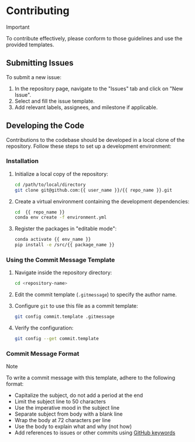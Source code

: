 
# Contributing

> [!IMPORTANT]
> To contribute effectively, please conform to those guidelines and use the provided templates.

## Submitting Issues

To submit a new issue:

1. In the repository page, navigate to the "Issues" tab and click on "New Issue".
2. Select and fill the issue template.
3. Add relevant labels, assignees, and milestone if applicable.

## Developing the Code

Contributions to the codebase should be developed in a local clone of the repository. Follow these
steps to set up a development environment:

### Installation

1. Initialize a local copy of the repository:

   ```sh
   cd /path/to/local/directory
   git clone git@github.com:{{ user_name }}/{{ repo_name }}.git
   ```

2. Create a virtual environment containing the development dependencies:

   ```sh
   cd  {{ repo_name }}
   conda env create -f environment.yml
   ```

3. Register the packages in "editable mode":

   ```sh
   conda activate {{ env_name }}
   pip install -e /src/{{ package_name }}
   ```

### Using the Commit Message Template

1. Navigate inside the repository directory:

   ```sh
   cd <repository-name>
   ```

2. Edit the commit template (`.gitmessage`) to specify the author name.

3. Configure `git` to use this file as a commit template:

   ```sh
   git config commit.template .gitmessage
   ```

4. Verify the configuration:

   ```sh
   git config --get commit.template
   ```

### Commit Message Format

> [!NOTE]
> To write a commit message with this template, adhere to the following format:

- Capitalize the subject, do not add a period at the end
- Limit the subject line to 50 characters
- Use the imperative mood in the subject line
- Separate subject from body with a blank line
- Wrap the body at 72 characters per line
- Use the body to explain what and why (not how)
- Add references to issues or other commits using [GitHub keywords](https://docs.github.com/en/get-started/writing-on-github/working-with-advanced-formatting/using-keywords-in-issues-and-pull-requests)
